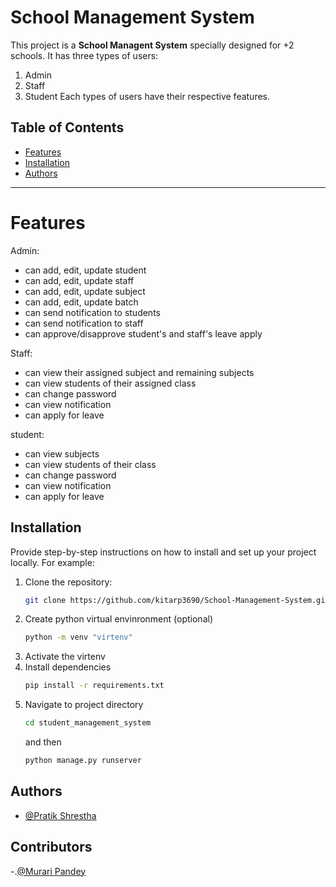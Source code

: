 # School Management System

This project is a **School Managent System** specially designed for +2 schools. It has three types of users:
1) Admin
2) Staff
3) Student
Each types of users have their respective features.

## Table of Contents
- [Features](#features)
- [Installation](#installation)
- [Authors](#authors)

---
# Features
Admin:
  - can add, edit, update student
  - can add, edit, update staff
  - can add, edit, update subject
  - can add, edit, update batch
  - can send notification to students
  - can send notification to staff
  - can approve/disapprove student's and staff's leave apply

Staff:
  - can view their assigned subject and remaining subjects
  - can view students of their assigned class
  - can change password
  - can view notification
  - can apply for leave

student:
  - can view subjects
  - can view students of their class
  - can change password
  - can view notification
  - can apply for leave
  
## Installation

Provide step-by-step instructions on how to install and set up your project locally. For example:

1. Clone the repository:
   ```bash
   git clone https://github.com/kitarp3690/School-Management-System.git
2. Create python virtual envinronment (optional)
   ```bash
   python -m venv "virtenv"
3. Activate the virtenv
4. Install dependencies
   ```bash
   pip install -r requirements.txt
5. Navigate to project directory
   ```bash
   cd student_management_system
   ```
   and then
   ```bash
   python manage.py runserver

## Authors

- [@Pratik Shrestha](https://www.github.com/kitarp3690)

## Contributors

-.[@Murari Pandey](https://www.github.com/10murari)


   
       
   
